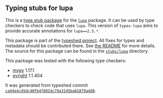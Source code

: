 ## Typing stubs for lupa

This is a [type stub package](https://typing.python.org/en/latest/tutorials/external_libraries.html)
for the [`lupa`](https://github.com/scoder/lupa) package. It can be used by type checkers
to check code that uses `lupa`. This version of
`types-lupa` aims to provide accurate annotations for
`lupa==2.5.*`.

This package is part of the [typeshed project](https://github.com/python/typeshed).
All fixes for types and metadata should be contributed there.
See [the README](https://github.com/python/typeshed/blob/main/README.md)
for more details. The source for this package can be found in the
[`stubs/lupa`](https://github.com/python/typeshed/tree/main/stubs/lupa)
directory.

This package was tested with the following type checkers:
* [mypy](https://github.com/python/mypy/) 1.17.1
* [pyright](https://github.com/microsoft/pyright) 1.1.404

It was generated from typeshed commit
[`ca44e4c45dc40fb47602dc79a3145ba61879add8`](https://github.com/python/typeshed/commit/ca44e4c45dc40fb47602dc79a3145ba61879add8).